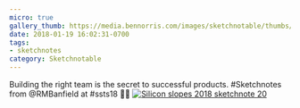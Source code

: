 ```yaml
---
micro: true
gallery_thumb: https://media.bennorris.com/images/sketchnotable/thumbs/silicon-slopes-2018-sketchnote-20.jpg
date: 2018-01-19 16:02:31-0700
tags:
- sketchnotes
category: Sketchnotable
---
```


Building the right team is the secret to successful products. #Sketchnotes from @RMBanfield at #ssts18 ✍🏼 [![Silicon slopes 2018 sketchnote 20](https://media.bennorris.com/images/sketchnotable/silicon-slopes-2018/silicon-slopes-2018-sketchnote-20.jpg)](https://media.bennorris.com/images/sketchnotable/silicon-slopes-2018/silicon-slopes-2018-sketchnote-20.jpg)